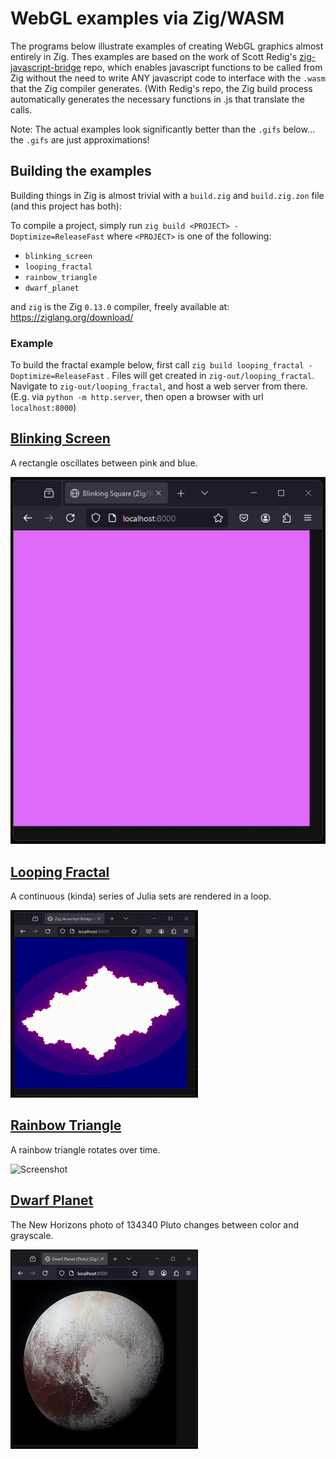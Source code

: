 # WebGL examples via Zig/WASM

The programs below illustrate examples of creating WebGL graphics almost entirely in Zig. Thes examples are based on the work of Scott Redig's [zig-javascript-bridge](https://github.com/scottredig/zig-javascript-bridge) repo, which enables javascript functions to be called from Zig without the need to write ANY javascript code to interface with the `.wasm` that the Zig compiler generates. (With Redig's repo, the Zig build process automatically generates the necessary functions in .js that translate the calls.

Note: The actual examples look significantly better than the `.gifs` below... the `.gifs` are just approximations! 

## Building the examples

Building things in Zig is almost trivial with a `build.zig` and `build.zig.zon` file (and this project has both):

To compile a project, simply run `zig build <PROJECT> -Doptimize=ReleaseFast` where `<PROJECT>` is one of the following:
- `blinking_screen`
- `looping_fractal`
- `rainbow_triangle`
- `dwarf_planet`

and `zig` is the Zig `0.13.0` compiler, freely available at: https://ziglang.org/download/

### Example

To build the fractal example below, first call `zig build looping_fractal -Doptimize=ReleaseFast` . Files will get created in `zig-out/looping_fractal`. Navigate to `zig-out/looping_fractal`, and host a web server from there. (E.g. via `python -m http.server`, then open a browser with url `localhost:8000`)

## [Blinking Screen](./blinking_screen)

A rectangle oscillates between pink and blue.

![Screenshot](./Gifs-Readme/blinking_screen.gif "A browser windows displays a rectangle that oscillates between pink and blue.")

## [Looping Fractal](./looping_fractal)

A continuous (kinda) series of Julia sets are rendered in a loop.

![Screenshot](./Gifs-Readme/looping_fractal.gif "A browser windows displays a series Julia sets, a type of fractals, that sprial and gradually change color over time.")

## [Rainbow Triangle](./rainbow_triangle)

A rainbow triangle rotates over time.

![Screenshot](./Gifs-Readme/rainbow_triangle.gif "A browser windows displays a rainbow triangle that rotates over time.")

## [Dwarf Planet](./dwarf_planet)

The New Horizons photo of 134340 Pluto changes between color and grayscale.

![Screenshot](./Gifs-Readme/dwarf_planet.gif "A browser windows displays a photo of Pluto that changes between color and grayscale.")
